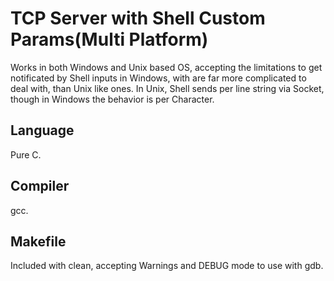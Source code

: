 # TCP Server with Shell Custom Params(Multi Platform)

Works in both Windows and Unix based OS, accepting the limitations to get notificated by Shell inputs in Windows,
with are far more complicated to deal with, than Unix like ones.
In Unix, Shell sends per line string via Socket, though in Windows the behavior is per Character.

## Language
Pure C.

## Compiler
gcc.

## Makefile
Included with clean, accepting Warnings and DEBUG mode to use with gdb.